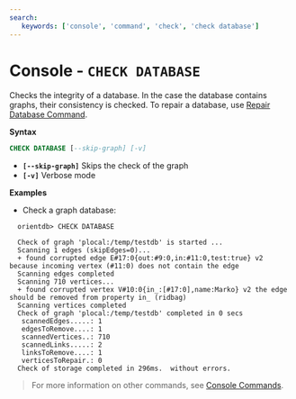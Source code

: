 ```yaml
---
search:
   keywords: ['console', 'command', 'check', 'check database']
---
```


# Console - `CHECK DATABASE`

Checks the integrity of a database. In the case the database contains graphs, their consistency is checked. To repair a database, use [Repair Database Command](Console-Command-Repair-Database.md).

**Syntax**

```sql
CHECK DATABASE [--skip-graph] [-v]
```

- **`[--skip-graph]`** Skips the check of the graph
- **`[-v]`** Verbose mode

**Examples**

- Check a graph database:

```
  orientdb> CHECK DATABASE

  Check of graph 'plocal:/temp/testdb' is started ...
  Scanning 1 edges (skipEdges=0)...
  + found corrupted edge E#17:0{out:#9:0,in:#11:0,test:true} v2 because incoming vertex (#11:0) does not contain the edge
  Scanning edges completed
  Scanning 710 vertices...
  + found corrupted vertex V#10:0{in_:[#17:0],name:Marko} v2 the edge should be removed from property in_ (ridbag)
  Scanning vertices completed
  Check of graph 'plocal:/temp/testdb' completed in 0 secs
   scannedEdges.....: 1
   edgesToRemove....: 1
   scannedVertices..: 710
   scannedLinks.....: 2
   linksToRemove....: 1
   verticesToRepair.: 0
  Check of storage completed in 296ms.  without errors.
```

>For more information on other commands, see [Console Commands](Console-Commands.md).
